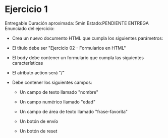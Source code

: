 # Ejercicio 1

Entregable
Duración aproximada: 5min
Estado:PENDIENTE ENTREGA
Enunciado del ejercicio:

- Crea un nuevo documento HTML que cumpla los siguientes parámetros:

- El título debe ser "Ejercicio 02 - Formularios en HTML"

- El body debe contener un formulario que cumpla las siguientes características

- El atributo action será "/"

- Debe contener los siguientes campos:

  - Un campo de texto llamado "nombre"

  - Un campo numérico llamado "edad"

  - Un campo de área de texto llamado "frase-favorita"

  - Un botón de envío

  - Un botón de reset
